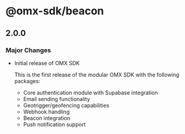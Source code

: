 # @omx-sdk/beacon

## 2.0.0

### Major Changes

- Initial release of OMX SDK

  This is the first release of the modular OMX SDK with the following packages:
  - Core authentication module with Supabase integration
  - Email sending functionality
  - Geotrigger/geofencing capabilities
  - Webhook handling
  - Beacon integration
  - Push notification support
